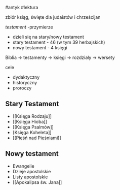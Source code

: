 #antyk #lektura 

zbiór ksiąg, święte dla judaistów i chrześcijan

*testament* -przymierze

- dzieli się na stary/nowy testament
- stary testament - 46 (w tym 39 herbajskich)
- nowy testament - 4 księgi

Biblia -> testamenty -> księgi -> rozdziały -> wersety

cele
- dydaktyczny
- historyczny
- proroczy

## Stary Testament
- [[Księga Rodzaju]]
- [[Księga Hioba]]
- [[Księga Psalmów]] 
- [Księga Koheleta]]
-  [[Pieśń nad Pieśniami]]

## Nowy testament
- Ewangelie
- Dzieje apostolskie
- Listy apostolskie
- [[Apokalipsa św. Jana]]
